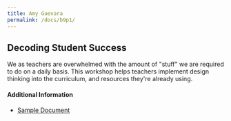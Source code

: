 ```yaml
---
title: Amy Guevara
permalink: /docs/b9p1/
---
```


## Decoding Student Success
We as teachers are overwhelmed with the amount of "stuff" we are required to do on a daily basis. This workshop helps teachers implement design thinking into the curriculum, and resources they're already using.

#### Additional Information
 - [Sample Document](../wednesday/breakout7/documents/b1p1d1.pdf)